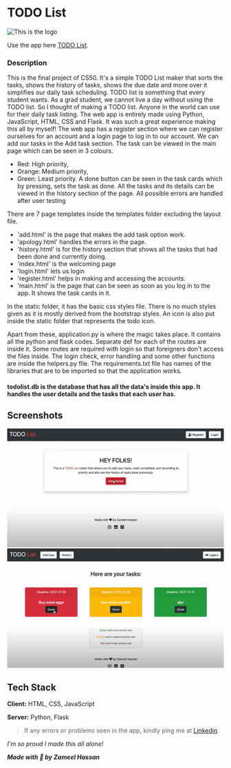 
# TODO List

![This is the logo](/static/icon.ico)

Use the app here [TODO List](https://todolist.zameel7.repl.co/).

### Description

This is the final project of CS50. 
It's a simple TODO List maker that sorts the tasks, shows the history of tasks, shows the due date and more over it simplifies our daily task scheduling. 
TODO list is something that every student wants. As a grad student, we cannot live a day without using the TODO list. So I thought of making a TODO list. Anyone in the world can use for their daily task listing. The web app is entirely made using Python, JavaScript, HTML, CSS and Flask. It was such a great experience making this all by myself! The web app has a register section where we can register ourselves for an account and a login page to log in to our account. We can add our tasks in the Add task section. The task can be viewed in the main page which can be seen in 3 colours. 
- Red: High priority, 
- Orange: Medium priority, 
- Green: Least priority. 
A done button can be seen in the task cards which by pressing, sets the task as done. All the tasks and its details can be viewed in the history section of the page. All possible errors are handled after user testing

There are 7 page templates inside the templates folder excluding the layout file. 
- 'add.html' is the page that makes the add task option work. 
- 'apology.html' handles the errors in the page. 
- 'history.html' is for the history section that shows all the tasks that had been done and currently doing. 
- 'index.html' is the welcoming page
- 'login.html' lets us login
- 'register.html' helps in making and accessing the accounts. 
- 'main.html' is the page that can be seen as soon as you log in to the app. It shows the task cards in it.

In the static folder, it has the basic css styles file. There is no much styles given as it is mostly derived from the bootstrap styles. An icon is also put inside the static folder that represents the todo icon.

Apart from these, application.py is where the magic takes place. It contains all the python and flask codes. Separate def for each of the routes are inside it. Some routes are required with login so that foreigners don't access the files inside. The login check, error handling and some other functions are inside the helpers.py file. The requirements.txt file has names of the libraries that are to be imported so that the application works.

#### todolist.db is the database that has all the data's inside this app. It handles the user details and the tasks that each user has.
## Screenshots

![App Homescreen](/static/todo-home-screen.png)
![App Tasks](/static/todo-tasks.png)


## Tech Stack

**Client:** HTML, CSS, JavaScript

**Server:** Python, Flask


> If any errors or problems seen in the app, kindly ping me at [Linkedin](https://www.linkedin.com/in/zameelhassan/).

*I'm so proud I made this all alone!*

***Made with 🖤 by Zameel Hassan***
